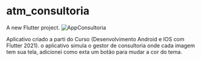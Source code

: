 # atm_consultoria

A new Flutter project.
![AppConsultoria](https://user-images.githubusercontent.com/79750052/145807524-76cc8b85-2e5e-43e5-a47b-4acbe5739a17.PNG)

Aplicativo criado a parti do Curso (Desenvolvimento Android e IOS com Flutter 2021). o aplicativo simula o gestor de consultoria onde cada imagem tem sua tela, adicionei como exta um botão para mudar a cor do tema.
